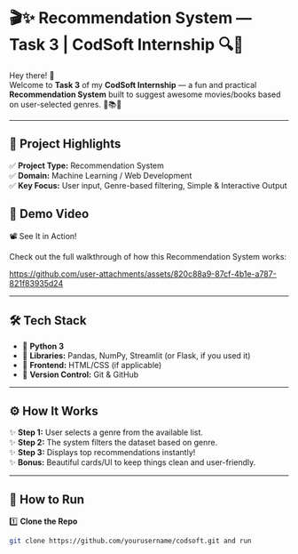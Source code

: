 # 🎬✨ Recommendation System — Task 3 | CodSoft Internship 🔍🎯

Hey there! 👋  
Welcome to **Task 3** of my **CodSoft Internship** — a fun and practical **Recommendation System** built to suggest awesome movies/books based on user-selected genres. 🍿📚✨

---

## 📌 Project Highlights

✅ **Project Type:** Recommendation System  
✅ **Domain:** Machine Learning / Web Development  
✅ **Key Focus:** User input, Genre-based filtering, Simple & Interactive Output
 
  
##  🎥 Demo Video
📽️ See It in Action!

Check out the full walkthrough of how this Recommendation System works:


https://github.com/user-attachments/assets/820c88a9-87cf-4b1e-a787-821f83935d24


---

## 🛠️ Tech Stack

- 🐍 **Python 3**
- 🧩 **Libraries:** Pandas, NumPy, Streamlit (or Flask, if you used it)
- 🎨 **Frontend:** HTML/CSS (if applicable)
- 🔗 **Version Control:** Git & GitHub

---

## ⚙️ How It Works

✨ **Step 1:** User selects a genre from the available list.  
✨ **Step 2:** The system filters the dataset based on genre.  
✨ **Step 3:** Displays top recommendations instantly!  
✨ **Bonus:** Beautiful cards/UI to keep things clean and user-friendly.  

---

## 🚦 How to Run

1️⃣ **Clone the Repo**
```bash
git clone https://github.com/yourusername/codsoft.git and run
